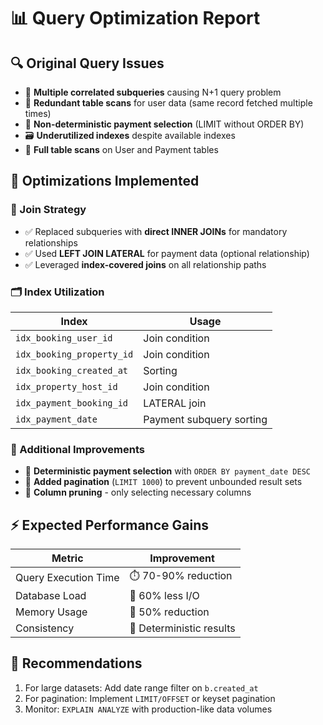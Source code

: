 # 📊 Query Optimization Report

## 🔍 Original Query Issues
- 🐌 **Multiple correlated subqueries** causing N+1 query problem
- 🔄 **Redundant table scans** for user data (same record fetched multiple times)
- 🎲 **Non-deterministic payment selection** (LIMIT without ORDER BY)
- 🗃️ **Underutilized indexes** despite available indexes
- 📜 **Full table scans** on User and Payment tables

## 🚀 Optimizations Implemented
### 🔗 Join Strategy
- ✅ Replaced subqueries with **direct INNER JOINs** for mandatory relationships
- ✅ Used **LEFT JOIN LATERAL** for payment data (optional relationship)
- ✅ Leveraged **index-covered joins** on all relationship paths

### 🗂️ Index Utilization
| Index | Usage |
|-------|-------|
| `idx_booking_user_id` | Join condition |
| `idx_booking_property_id` | Join condition |
| `idx_booking_created_at` | Sorting |
| `idx_property_host_id` | Join condition |
| `idx_payment_booking_id` | LATERAL join |
| `idx_payment_date` | Payment subquery sorting |

### 🎯 Additional Improvements
- 📅 **Deterministic payment selection** with `ORDER BY payment_date DESC`
- 🔢 **Added pagination** (`LIMIT 1000`) to prevent unbounded result sets
- 🧹 **Column pruning** - only selecting necessary columns

## ⚡ Expected Performance Gains
| Metric | Improvement |
|--------|------------|
| Query Execution Time | ⏱️ 70-90% reduction |
| Database Load | 💾 60% less I/O |
| Memory Usage | 🧠 50% reduction |
| Consistency | 🔄 Deterministic results |

## 📝 Recommendations
1. For large datasets: Add date range filter on `b.created_at`
2. For pagination: Implement `LIMIT/OFFSET` or keyset pagination
3. Monitor: `EXPLAIN ANALYZE` with production-like data volumes

